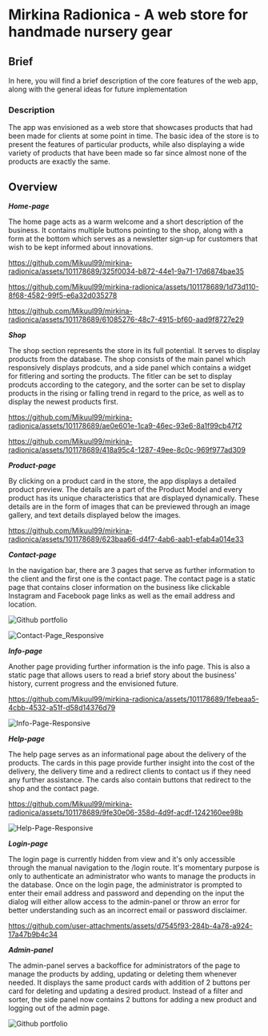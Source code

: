 # Mirkina Radionica - A web store for handmade nursery gear

## Brief 

In here, you will find a brief description of the core features of the web app, along with the general ideas for future implementation

### Description

The app was envisioned as a web store that showcases products that had been made for clients at some point in time. The basic idea of the store is to present the features of particular products, while also displaying a wide variety of products that have been made so far since almost none of the products are exactly the same.

## Overview

**_Home-page_**

The home page acts as a warm welcome and a short description of the business. It contains multiple buttons pointing to the shop, along with a form at the bottom which serves as a newsletter sign-up for customers that wish to be kept informed about innovations.

https://github.com/Mikuul99/mirkina-radionica/assets/101178689/325f0034-b872-44e1-9a71-17d6874bae35


https://github.com/Mikuul99/mirkina-radionica/assets/101178689/1d73d110-8f68-4582-99f5-e6a32d035278

https://github.com/Mikuul99/mirkina-radionica/assets/101178689/61085276-48c7-4915-bf60-aad9f8727e29

**_Shop_**

The shop section represents the store in its full potential. It serves to display products from the database. The shop consists of the main panel which responsively displays prodcuts, and a side panel which contains a widget for fitlering and sorting the products. The fitler can be set to display prodcuts according to the category, and the sorter can be set to display products in the rising or falling trend in regard to the price, as well as to display the newest products first.

https://github.com/Mikuul99/mirkina-radionica/assets/101178689/ae0e601e-1ca9-46ec-93e6-8a1f99cb47f2

https://github.com/Mikuul99/mirkina-radionica/assets/101178689/418a95c4-1287-49ee-8c0c-969f977ad309

**_Product-page_**

By clicking on a product card in the store, the app displays a detailed product preview. The details are a part of the Product Model and every product has its unique characteristics that are displayed dynamically. These details are in the form of images that can be previewed through an image gallery, and text details displayed below the images.

https://github.com/Mikuul99/mirkina-radionica/assets/101178689/623baa66-d4f7-4ab6-aab1-efab4a014e33

**_Contact-page_**

In the navigation bar, there are 3 pages that serve as further information to the client and the first one is the contact page. The contact page is a static page that contains closer information on the business like clickable Instagram and Facebook page links as well as the email address and location. 

![Github portfolio](https://github.com/Mikuul99/mirkina-radionica/assets/101178689/d7913d7f-eb6e-43cf-97a9-52ad56e3b012)

![Contact-Page_Responsive](https://github.com/Mikuul99/mirkina-radionica/assets/101178689/ed229bd1-de16-46c4-b78f-589f22bb8396)

**_Info-page_**

Another page providing further information is the info page. This is also a static page that allows users to read a brief story about the business' history, current progress and the envisioned future.

https://github.com/Mikuul99/mirkina-radionica/assets/101178689/1febeaa5-4cbb-4532-a51f-d58d14376d79

![Info-Page-Responsive](https://github.com/Mikuul99/mirkina-radionica/assets/101178689/4021f658-0e22-4af4-8e47-f22620f402cb)

**_Help-page_**

The help page serves as an informational page about the delivery of the products. The cards in this page provide further insight into the cost of the delivery, the delivery time and a redirect clients to contact us if they need any further assistance. The cards also contain buttons that redirect to the shop and the contact page.

https://github.com/Mikuul99/mirkina-radionica/assets/101178689/9fe30e06-358d-4d9f-acdf-1242160ee98b

![Help-Page-Responsive](https://github.com/Mikuul99/mirkina-radionica/assets/101178689/0a577dba-d364-4175-be8f-04af371cf03a)

**_Login-page_**

The login page is currently hidden from view and it's only accessible through the manual navigation to the /login route. It's momentary purpose is only to authenticate an administrator who wants to manage the products in the database. Once on the login page, the administrator is prompted to enter their email address and password and depending on the input the dialog will either allow access to the admin-panel or throw an error for better understanding such as an incorrect email or password disclaimer.

https://github.com/user-attachments/assets/d7545f93-284b-4a78-a924-17a47b9b4c34

**_Admin-panel_**

The admin-panel serves a backoffice for administrators of the page to manage the products by adding, updating or deleting them whenever needed. It displays the same product cards with addition of 2 buttons per card for deleting and updating a desired product. Instead of a filter and sorter, the side panel now contains 2 buttons for adding a new product and logging out of the admin page.

![Github portfolio](https://github.com/user-attachments/assets/97dda7d8-124e-46f1-901c-1c7da8abcfab)
